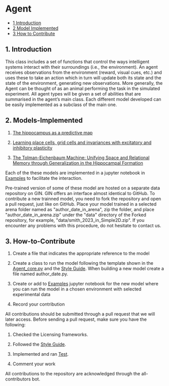 # Agent

* [1 Introduction](#1-Introduction)
* [2 Model Implemented](#2-Model-Implemented)
* [3 How to Contribute](#3-How-to-Contribute)


## 1. Introduction

This class includes a set of functions that control the ways intelligent systems interact
with their surroundings (i.e., the environment). An agent receives observations from the environment (reward, visual cues, etc.) and uses these to take an action which in turn will update both its state and the state of the environment, generating new observations. More generally, the Agent can be thought of as an animal performing the task in the simulated experiment. All agent types will be given a set of abilities that are summarised in the agent’s main class. Each different model developed can be easily implemented as a subclass of the main one.


## 2. Models-Implemented

  1. [The hippocampus as a predictive map](https://github.com/ClementineDomine/NeuralPlayground/blob/main/neuralplayground/agents/stachenfeld_2018.py)

  2. [Learning place cells, grid cells and invariances with excitatory and inhibitory plasticity](https://github.com/ClementineDomine/NeuralPlayground/blob/main/neuralplayground/agents/weber_2018.py)

  3. [The Tolman-Eichenbaum Machine: Unifying Space and Relational Memory through Generalization in the Hippocampal Formation](https://github.com/ClementineDomine/NeuralPlayground/blob/main/neuralplayground/agents/whittington_2020.py)


Each of the these models are implemented in a jupyter notebook in [Examples](https://github.com/ClementineDomine/NeuralPlayground/tree/main/examples) to facilitate the interaction.

Pre-trained version of some of these model are hosted on a separate data repository on GIN. GIN offers an interface almost identical to GitHub. 
To contribute a new trainned model, you need to fork the repository and open a pull request, just like on GitHub.
Place your model trained in a selected arena folder named as "author_date_in_arena", zip the folder, and place "author_date_in_arena.zip" under the "data" directory of the Forked repository, for example, "data/smith_2023_in_Simple2D.zip". 
If you encounter any problems with this procedure, do not hesitate to contact us.

## 3. How-to-Contribute

  1. Create a file that indicates the appropriate reference to the model

  2. Create a class to run the model following the template shown in the [Agent_core.py](https://github.com/ClementineDomine/NeuralPlayground/blob/main/neuralplayground/agents/agent_core.py) and the [Style Guide](https://github.com/ClementineDomine/NeuralPlayground/tree/main/documents/style_guide.md).
  When building a new model create a file named author_date.py.

  3. Create or add to [Examples](https://github.com/ClementineDomine/NeuralPlayground/tree/main/examples/agent_examples/) jupyter notebook for the new model where you can run the model in a chosen environment with selected experimental data

  4. Record your contribution

All contributions should be submitted through a pull request that we will later access.
Before sending a pull request, make sure you have the following:

1. Checked the Licensing frameworks.

2. Followed the [Style Guide](https://github.com/ClementineDomine/NeuralPlayground/tree/main/documents/style_guide.md).

3. Implemented and ran [Test](https://github.com/ClementineDomine/NeuralPlayground/tree/main/neuralplayground/tests).

4. Comment your work

All contributions to the repository are acknowledged through the all-contributors bot.

